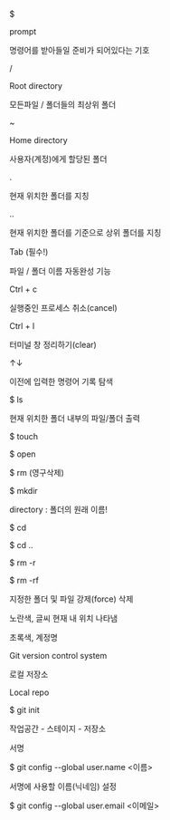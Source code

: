 $

prompt

명령어를 받아들일 준비가 되어있다는 기호



/

Root directory

모든파일 / 폴더들의 최상위 폴더



~ 

Home directory

사용자(계정)에게  할당된 폴더



.

현재 위치한 폴더를 지칭



..

현재 위치한 폴더를 기준으로 상위 폴더를 지칭



Tab (필수!)

파일 / 폴더 이름 자동완성 기능



Ctrl + c

실행중인 프로세스 취소(cancel)



Ctrl + l

터미널 창 정리하기(clear)



↑↓

이전에 입력한 명령어 기록 탐색



$ ls

현재 위치한 폴더 내부의 파일/폴더 출력



$ touch <filename>

$ open <filename>

$ rm <filename>   (영구삭제)

$ mkdir <dirname>

directory : 폴더의 원래 이름!

$ cd <dirname>

$ cd ..

$ rm -r <dirname>

$ rm -rf <dirname>

지정한 폴더 및 파일 강제(force) 삭제



노란색, 글씨 현재 내 위치 나타냄

초록색, 계정명





Git   version control system



로컬 저장소

Local repo



$ git init



작업공간 - 스테이지 - 저장소



서명

$ git config --global user.name <이름>

서명에 사용할 이름(닉네임) 설정



$ git config --global user.email <이메일>



